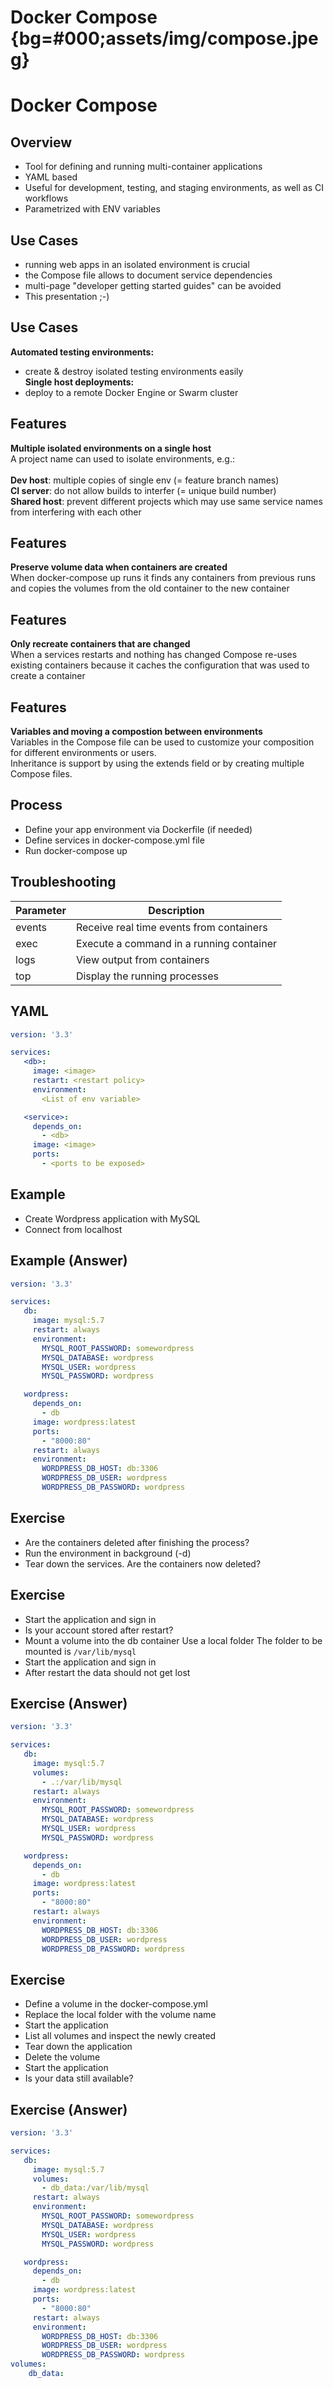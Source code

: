# Docker Compose {bg=#000;assets/img/compose.jpeg}

# Docker Compose

## Overview
- Tool for defining and running multi-container applications
- YAML based
- Useful for development, testing, and staging environments, as well as CI workflows
- Parametrized with ENV variables

## Use Cases
- running web apps in an isolated environment is crucial
- the Compose file allows to document service dependencies
- multi-page "developer getting started guides" can be avoided
- This presentation ;-)

## Use Cases

__Automated testing environments:__<br/>
- create & destroy isolated testing environments easily<br/>
__Single host deployments:__<br/>
- deploy to a remote Docker Engine or Swarm cluster

## Features
__Multiple isolated environments on a single host__<br/>
A project name can used to isolate environments, e.g.:<br/>
<br/>
**Dev host**: multiple copies of single env (= feature branch names)<br/>
**CI server**: do not allow builds to interfer (= unique build number)<br/>
**Shared host**: prevent different projects which may use same service names from interfering with each other

## Features
__Preserve volume data when containers are created__<br/>
When docker-compose up runs it finds any containers from previous runs and copies the volumes from the old container to the new container<br/>

## Features
__Only recreate containers that are changed__<br/>
When a services restarts and nothing has changed Compose re-uses existing containers because it caches the configuration that was used to create a container

## Features

__Variables and moving a compostion between environments__<br/>
Variables in the Compose file can be used to customize your composition for different environments or users.<br/>
Inheritance is support by using the extends field or by creating multiple Compose files.

## Process
- Define your app environment via Dockerfile (if needed)
- Define services in docker-compose.yml file
- Run docker-compose up

## Troubleshooting

Parameter | Description
------------ | -------------
events | Receive real time events from containers
exec | Execute a command in a running container
logs | View output from containers
top | Display the running processes

## YAML

```yaml
version: '3.3'

services:
   <db>:
     image: <image>
     restart: <restart policy>
     environment:
       <List of env variable>

   <service>:
     depends_on:
       - <db>
     image: <image>
     ports:
       - <ports to be exposed>
```

## Example
- Create Wordpress application with MySQL
- Connect from localhost 

## Example (Answer)
```yaml
version: '3.3'

services:
   db:
     image: mysql:5.7
     restart: always
     environment:
       MYSQL_ROOT_PASSWORD: somewordpress
       MYSQL_DATABASE: wordpress
       MYSQL_USER: wordpress
       MYSQL_PASSWORD: wordpress

   wordpress:
     depends_on:
       - db
     image: wordpress:latest
     ports:
       - "8000:80"
     restart: always
     environment:
       WORDPRESS_DB_HOST: db:3306
       WORDPRESS_DB_USER: wordpress
       WORDPRESS_DB_PASSWORD: wordpress
```

## Exercise
- Are the containers deleted after finishing the process?
- Run the environment in background (-d)
- Tear down the services. Are the containers now deleted?

## Exercise
- Start the application and sign in
- Is your account stored after restart?
- Mount a volume into the db container
  Use a local folder
  The folder to be mounted is `/var/lib/mysql`
- Start the application and sign in
- After restart the data should not get lost

## Exercise (Answer)
```yaml
version: '3.3'

services:
   db:
     image: mysql:5.7
     volumes:
       - .:/var/lib/mysql
     restart: always
     environment:
       MYSQL_ROOT_PASSWORD: somewordpress
       MYSQL_DATABASE: wordpress
       MYSQL_USER: wordpress
       MYSQL_PASSWORD: wordpress

   wordpress:
     depends_on:
       - db
     image: wordpress:latest
     ports:
       - "8000:80"
     restart: always
     environment:
       WORDPRESS_DB_HOST: db:3306
       WORDPRESS_DB_USER: wordpress
       WORDPRESS_DB_PASSWORD: wordpress
```

## Exercise
- Define a volume in the docker-compose.yml
- Replace the local folder with the volume name
- Start the application
- List all volumes and inspect the newly created
- Tear down the application
- Delete the volume
- Start the application
- Is your data still available?

##  Exercise (Answer)
```yaml
version: '3.3'

services:
   db:
     image: mysql:5.7
     volumes:
       - db_data:/var/lib/mysql
     restart: always
     environment:
       MYSQL_ROOT_PASSWORD: somewordpress
       MYSQL_DATABASE: wordpress
       MYSQL_USER: wordpress
       MYSQL_PASSWORD: wordpress

   wordpress:
     depends_on:
       - db
     image: wordpress:latest
     ports:
       - "8000:80"
     restart: always
     environment:
       WORDPRESS_DB_HOST: db:3306
       WORDPRESS_DB_USER: wordpress
       WORDPRESS_DB_PASSWORD: wordpress
volumes:
    db_data:
```

